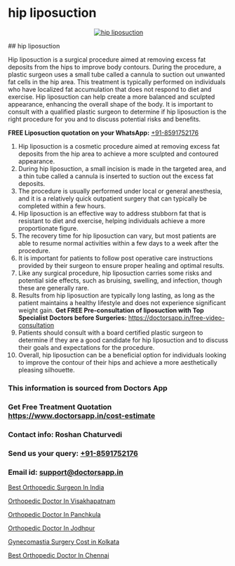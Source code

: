 # hip liposuction

<p align="center">
  <a href="https://doctorsapp.co.in/uploads/treatment_image/Risks%20and%20benefits%20of%20liposuction.jpg">
    <img src="https://doctorsapp.co.in/treatment/liposuction" alt="hip liposuction">
  </a>
</p>
## hip liposuction

Hip liposuction is a surgical procedure aimed at removing excess fat deposits from the hips to improve body contours. During the procedure, a plastic surgeon uses a small tube called a cannula to suction out unwanted fat cells in the hip area. This treatment is typically performed on individuals who have localized fat accumulation that does not respond to diet and exercise. Hip liposuction can help create a more balanced and sculpted appearance, enhancing the overall shape of the body. It is important to consult with a qualified plastic surgeon to determine if hip liposuction is the right procedure for you and to discuss potential risks and benefits.

**FREE Liposuction quotation on your WhatsApp:**  [+91-8591752176](https://api.whatsapp.com/send?phone=8591752176)

1) Hip liposuction is a cosmetic procedure aimed at removing excess fat deposits from the hip area to achieve a more sculpted and contoured appearance. 
2) During hip liposuction, a small incision is made in the targeted area, and a thin tube called a cannula is inserted to suction out the excess fat deposits.
3) The procedure is usually performed under local or general anesthesia, and it is a relatively quick outpatient surgery that can typically be completed within a few hours.
4) Hip liposuction is an effective way to address stubborn fat that is resistant to diet and exercise, helping individuals achieve a more proportionate figure.
5) The recovery time for hip liposuction can vary, but most patients are able to resume normal activities within a few days to a week after the procedure.
6) It is important for patients to follow post operative care instructions provided by their surgeon to ensure proper healing and optimal results.
7) Like any surgical procedure, hip liposuction carries some risks and potential side effects, such as bruising, swelling, and infection, though these are generally rare.
8) Results from hip liposuction are typically long lasting, as long as the patient maintains a healthy lifestyle and does not experience significant weight gain.
**Get FREE Pre-consultation of liposuction with Top Specialist Doctors before Surgeries:** https://doctorsapp.in/free-video-consultation
9) Patients should consult with a board certified plastic surgeon to determine if they are a good candidate for hip liposuction and to discuss their goals and expectations for the procedure.
10) Overall, hip liposuction can be a beneficial option for individuals looking to improve the contour of their hips and achieve a more aesthetically pleasing silhouette.

### This information is sourced from Doctors App 
### Get Free Treatment Quotation https://www.doctorsapp.in/cost-estimate
### Contact info: Roshan Chaturvedi 
### Send us your query: [+91-8591752176](https://api.whatsapp.com/send?phone=8591752176) 
### Email id: support@doctorsapp.in

[Best Orthopedic Surgeon In India](https://www.linkedin.com/pulse/best-orthopedic-surgeon-india-acl-tear-treatment-crmle?trackingId=tgF453eq%2FXo6Kx4RUjqXFw%3D%3D&lipi=urn%3Ali%3Apage%3Ad_flagship3_company_admin%3Bd0FHk2C5Rm6YwZOZiuWg9g%3D%3D)

[Orthopedic Doctor In Visakhapatnam](https://www.linkedin.com/pulse/orthopedic-doctor-visakhapatnam-doctorsapp-dhaka-iaeye?trackingId=t86Ksw0rCGk8sEipUf%2BHBQ%3D%3D&lipi=urn%3Ali%3Apage%3Ad_flagship3_company_admin%3Bo%2BosOGJBSO63YocmsfjAZA%3D%3D)

[Orthopedic Doctor In Panchkula](https://medium.com/@vanshmehar12/orthopedic-doctor-in-panchkula-5a9554845ccc)

[Orthopedic Doctor In Jodhpur](https://medium.com/@kushalrao10/orthopedic-doctor-in-jodhpur-98a7912bedca)

[Gynecomastia Surgery Cost in Kolkata](https://doctors-apps.github.io/doctorsapp/gynecomastia-surgery-cost-in-kolkata)

[Best Orthopedic Doctor In Chennai](https://doctors-apps.github.io/doctorsapp/best-orthopedic-doctor-in-chennai)

